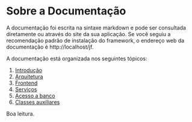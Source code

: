 Sobre a Documentação
===

A documentação foi escrita na sintaxe markdown e pode ser consultada diretamente ou através do site da sua aplicação.
Se você seguiu a recomendação padrão de instalação do framework, o endereço web da documentação é http://localhost/jf.

A documentação está organizada nos seguintes tópicos:

1. [Introdução](1.introducao.md)
2. [Arquitetura](2.arquitetura.md)
3. [Frontend](3.frontend.md)
4. [Serviços](4.servicos.md)
5. [Acesso a banco](5.acesso-banco.md)
6. [Classes auxiliares](6.classes-auxiliares.md)

Boa leitura.
